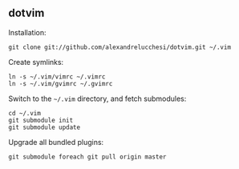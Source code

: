 ## dotvim

Installation:

    git clone git://github.com/alexandrelucchesi/dotvim.git ~/.vim

Create symlinks:

    ln -s ~/.vim/vimrc ~/.vimrc
    ln -s ~/.vim/gvimrc ~/.gvimrc

Switch to the `~/.vim` directory, and fetch submodules:

    cd ~/.vim
    git submodule init
    git submodule update

Upgrade all bundled plugins:

    git submodule foreach git pull origin master

